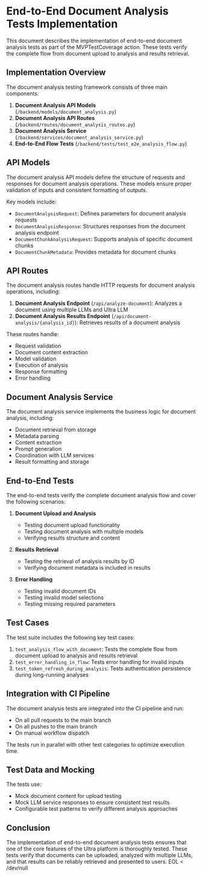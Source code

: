 # End-to-End Document Analysis Tests Implementation

This document describes the implementation of end-to-end document analysis tests as part of the MVPTestCoverage action. These tests verify the complete flow from document upload to analysis and results retrieval.

## Implementation Overview

The document analysis testing framework consists of three main components:

1. **Document Analysis API Models** (`/backend/models/document_analysis.py`)
2. **Document Analysis API Routes** (`/backend/routes/document_analysis_routes.py`)  
3. **Document Analysis Service** (`/backend/services/document_analysis_service.py`)
4. **End-to-End Flow Tests** (`/backend/tests/test_e2e_analysis_flow.py`)

## API Models

The document analysis API models define the structure of requests and responses for document analysis operations. These models ensure proper validation of inputs and consistent formatting of outputs.

Key models include:
- `DocumentAnalysisRequest`: Defines parameters for document analysis requests
- `DocumentAnalysisResponse`: Structures responses from the document analysis endpoint
- `DocumentChunkAnalysisRequest`: Supports analysis of specific document chunks
- `DocumentChunkMetadata`: Provides metadata for document chunks

## API Routes

The document analysis routes handle HTTP requests for document analysis operations, including:

1. **Document Analysis Endpoint** (`/api/analyze-document`): Analyzes a document using multiple LLMs and Ultra LLM
2. **Document Analysis Results Endpoint** (`/api/document-analysis/{analysis_id}`): Retrieves results of a document analysis

These routes handle:
- Request validation
- Document content extraction
- Model validation
- Execution of analysis
- Response formatting
- Error handling

## Document Analysis Service

The document analysis service implements the business logic for document analysis, including:

- Document retrieval from storage
- Metadata parsing
- Content extraction
- Prompt generation
- Coordination with LLM services
- Result formatting and storage

## End-to-End Tests

The end-to-end tests verify the complete document analysis flow and cover the following scenarios:

1. **Document Upload and Analysis**
   - Testing document upload functionality
   - Testing document analysis with multiple models
   - Verifying results structure and content

2. **Results Retrieval**
   - Testing the retrieval of analysis results by ID
   - Verifying document metadata is included in results

3. **Error Handling**
   - Testing invalid document IDs
   - Testing invalid model selections
   - Testing missing required parameters

## Test Cases

The test suite includes the following key test cases:

1. `test_analysis_flow_with_document`: Tests the complete flow from document upload to analysis and results retrieval
2. `test_error_handling_in_flow`: Tests error handling for invalid inputs
3. `test_token_refresh_during_analysis`: Tests authentication persistence during long-running analyses

## Integration with CI Pipeline

The document analysis tests are integrated into the CI pipeline and run:
- On all pull requests to the main branch
- On all pushes to the main branch
- On manual workflow dispatch

The tests run in parallel with other test categories to optimize execution time.

## Test Data and Mocking

The tests use:
- Mock document content for upload testing
- Mock LLM service responses to ensure consistent test results
- Configurable test patterns to verify different analysis approaches

## Conclusion

The implementation of end-to-end document analysis tests ensures that one of the core features of the Ultra platform is thoroughly tested. These tests verify that documents can be uploaded, analyzed with multiple LLMs, and that results can be reliably retrieved and presented to users.
EOL < /dev/null